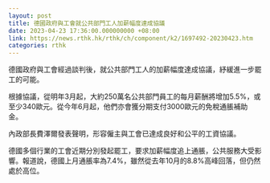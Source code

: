 ```yaml
---
layout: post
title: 德國政府與工會就公共部門工人加薪幅度達成協議
date: 2023-04-23 17:36:00.000000000 +08:00
link: https://news.rthk.hk/rthk/ch/component/k2/1697492-20230423.htm
categories: rthk
---
```


德國政府與工會經過談判後，就公共部門工人的加薪幅度達成協議，紓緩進一步罷工的可能。

根據協議，從明年3月起，大約250萬名公共部門員工的每月薪酬將增加5.5%，或至少340歐元。從今年6月起，他們亦會獲分期支付3000歐元的免稅通脹補助金。

內政部長費澤爾發表聲明，形容僱主與工會已達成良好和公平的工資協議。

德國多個行業的工會近期分別發起罷工，要求加薪幅度追上通脹，公共服務大受影響。報道說，德國上月通脹率為7.4%，雖然從去年10月的8.8%高峰回落，但仍然處於高位。

